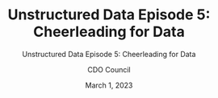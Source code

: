 ---
title: 'Unstructured Data Episode 5: Cheerleading for Data'
subtitle: 'Unstructured Data Episode 5: Cheerleading for Data'
layout: newspost
date: March 1, 2023
author: CDO Council
excerpt: 
image_alt_text: Chris Haffer headshot
permalink: /podcast/
image_path:  /assets/images/background/chris-haffer-thumbnail.png
description: As he prepares for retirement, Dr. Chris Haffer, Chief Data Officer at the Equal Employment Opportunity Commission, reflects on his development in government, leveraging opportunities, and his hopes for data ethics in the Federal Government. 
---